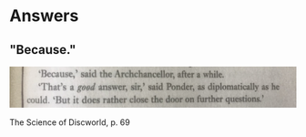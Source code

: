 # Answers

## "Because."

![](Answers/72B825AF-71F0-41CC-8846-387F69E0E905.jpeg)

The Science of Discworld, p. 69
